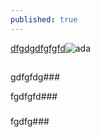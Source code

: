 ```yaml
---
published: true
---
```

[dfgdgdfgfgfd](fds "fs")![ada]({{site.baseurl}}/_posts/cover.jpg)
##

gdfgfdg###

fgdfgfd###

###

fgdfg###
